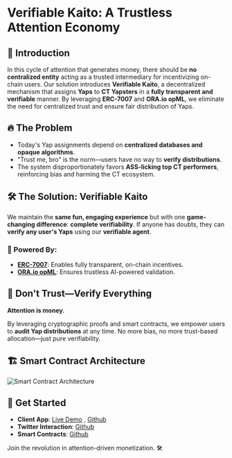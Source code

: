 # Verifiable Kaito: A Trustless Attention Economy

## 🚀 Introduction

In this cycle of attention that generates money, there should be **no centralized entity** acting as a trusted intermediary for incentivizing on-chain users. Our solution introduces **Verifiable Kaito**, a decentralized mechanism that assigns **Yaps** to **CT Yapsters** in a **fully transparent and verifiable** manner. By leveraging **ERC-7007** and **ORA.io opML**, we eliminate the need for centralized trust and ensure fair distribution of Yaps.

## 🔥 The Problem
- Today's Yap assignments depend on **centralized databases and opaque algorithms**.
- "Trust me, bro" is the norm—users have no way to **verify distributions**.
- The system disproportionately favors **ASS-licking top CT performers**, reinforcing bias and harming the CT ecosystem.

## 🛠 The Solution: Verifiable Kaito
We maintain the **same fun, engaging experience** but with one **game-changing difference**: **complete verifiability**. If anyone has doubts, they can **verify any user's Yaps** using our **verifiable agent**.

### 🔗 Powered By:
- **[ERC-7007](https://eips.ethereum.org/EIPS/eip-7007)**: Enables fully transparent, on-chain incentives.
- **[ORA.io opML](https://ora.io/)**: Ensures trustless AI-powered validation.

## 🧐 Don't Trust—Verify Everything
**Attention is money.**

By leveraging cryptographic proofs and smart contracts, we empower users to **audit Yap distributions** at any time. No more bias, no more trust-based allocation—just pure verifiability.

## 🏗 Smart Contract Architecture
![Smart Contract Architecture](https://github.com/user-attachments/assets/dc3032ae-aadd-4f3b-8123-dad70da76790)

## 🚀 Get Started
- **Client App**: [Live Demo](https://www.yapster.ai/) , [Github](https://github.com/yapster-ai/client)
- **Twitter Interaction**: [Github](https://github.com/yapster-ai/x-interactions)
- **Smart Contracts**: [Github](https://github.com/yapster-ai/contracts)

Join the revolution in attention-driven monetization. 🛠


